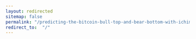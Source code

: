 ```yaml
---
layout: redirected
sitemap: false
permalink: "/predicting-the-bitcoin-bull-top-and-bear-bottom-with-ichimoku/"
redirect_to:  "/"
---
```

